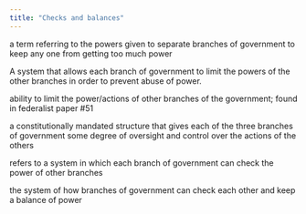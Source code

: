 ```yaml
---
title: "Checks and balances"
---
```

a term referring to the powers given to separate branches of government to keep any one from getting too much power

A system that allows each branch of government to limit the powers of the other branches in order to prevent abuse of power.

ability to limit the power/actions of other branches of the government; found in federalist paper #51

a constitutionally mandated structure that gives each of the three branches of government some degree of oversight and control over the actions of the others

refers to a system in which each branch of government can check the power of other branches

the system of how branches of government can check each other and keep a balance of power

